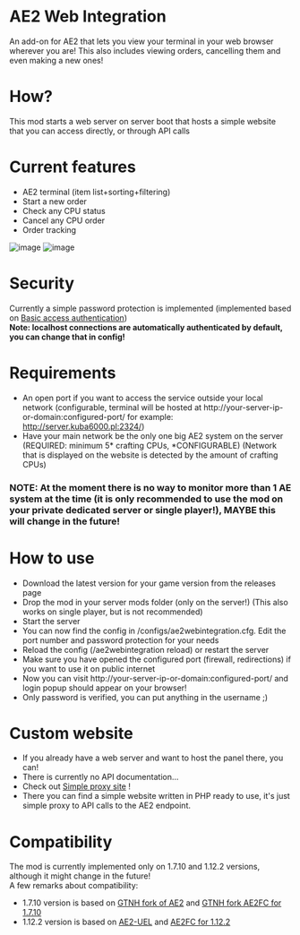 # AE2 Web Integration

An add-on for AE2 that lets you view your terminal in your web browser wherever you are! This also includes viewing orders, cancelling them and even making a new ones!

# How?

This mod starts a web server on server boot that hosts a simple website that you can access directly, or through API calls

# Current features

- AE2 terminal (item list+sorting+filtering)
- Start a new order
- Check any CPU status
- Cancel any CPU order
- Order tracking

![image](https://github.com/user-attachments/assets/6a2a08a5-1938-4feb-97ea-6f787daedacd)
![image](https://github.com/user-attachments/assets/dc5e4f2f-ab6f-484f-9c13-dfff7a21cc11)

# Security

Currently a simple password protection is implemented (implemented based on [Basic access authentication](https://en.wikipedia.org/wiki/Basic_access_authentication))   
**Note: localhost connections are automatically authenticated by default, you can change that in config!**

# Requirements

- An open port if you want to access the service outside your local network (configurable, terminal will be hosted at http://your-server-ip-or-domain:configured-port/ for example: http://server.kuba6000.pl:2324/)
- Have your main network be the only one big AE2 system on the server (REQUIRED: minimum 5* crafting CPUs, *CONFIGURABLE) (Network that is displayed on the website is detected by the amount of crafting CPUs)
  
### **NOTE: At the moment there is no way to monitor more than 1 AE system at the time (it is only recommended to use the mod on your private dedicated server or single player!), MAYBE this will change in the future!**

# How to use

- Download the latest version for your game version from the releases page
- Drop the mod in your server mods folder (only on the server!) (This also works on single player, but is not recommended)
- Start the server
- You can now find the config in /configs/ae2webintegration.cfg. Edit the port number and password protection for your needs
- Reload the config (/ae2webintegration reload) or restart the server
- Make sure you have opened the configured port (firewall, redirections) if you want to use it on public internet
- Now you can visit http://your-server-ip-or-domain:configured-port/ and login popup should appear on your browser!
- Only password is verified, you can put anything in the username ;)

# Custom website

- If you already have a web server and want to host the panel there, you can!
- There is currently no API documentation...
- Check out [Simple proxy site](https://github.com/kuba6000/AE2-Web-Integration/tree/master/example_website) !
- There you can find a simple website written in PHP ready to use, it's just simple proxy to API calls to the AE2 endpoint.

# Compatibility

The mod is currently implemented only on 1.7.10 and 1.12.2 versions, although it might change in the future!   
A few remarks about compatibility:
- 1.7.10 version is based on [GTNH fork of AE2](https://github.com/GTNewHorizons/Applied-Energistics-2-Unofficial) and [GTNH fork AE2FC for 1.7.10](https://github.com/GTNewHorizons/AE2FluidCraft-Rework)
- 1.12.2 version is based on [AE2-UEL](https://github.com/AE2-UEL/Applied-Energistics-2) and [AE2FC for 1.12.2](https://github.com/AE2-UEL/AE2FluidCraft-Rework/)